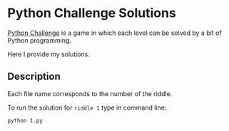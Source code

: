 # Python Challenge Solutions
[Python Challenge](http://www.pythonchallenge.com/) is a game in which each level can be solved by a bit of Python programming. 

Here I provide my solutions.

## Description

Each file name corresponds to the number of the riddle.

To run the solution for `riddle 1` type in command line:
```sh
python 1.py
```